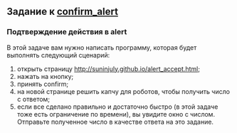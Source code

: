 ## Задание к [confirm_alert](../solutions/confirm_alert.py)

### Подтверждение действия в alert

В этой задаче вам нужно написать программу, которая будет выполнять следующий сценарий:

1) открыть страницу http://suninjuly.github.io/alert_accept.html;
2) нажать на кнопку;
3) принять confirm;
4) на новой странице решить капчу для роботов, чтобы получить число с ответом;
5) если все сделано правильно и достаточно быстро (в этой задаче тоже есть ограничение по времени),
   вы увидите окно с числом. Отправьте полученное число в качестве ответа на это задание.

